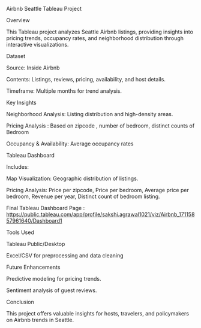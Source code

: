 Airbnb Seattle Tableau Project

Overview

This Tableau project analyzes Seattle Airbnb listings, providing insights into pricing trends, occupancy rates, and neighborhood distribution through interactive visualizations.

Dataset

Source: Inside Airbnb

Contents: Listings, reviews, pricing, availability, and host details.

Timeframe: Multiple months for trend analysis.

Key Insights

Neighborhood Analysis: Listing distribution and high-density areas.

Pricing Analysis : Based on zipcode , number of bedroom, distinct counts of Bedroom

Occupancy & Availability: Average occupancy rates 

Tableau Dashboard

Includes:

Map Visualization: Geographic distribution of listings.

Pricing Analysis:  Price per zipcode, Price per bedroom, Average price per bedroom, Revenue per year, Distinct count of bedroom listing.

Final Tableau Dashboard Page : ‬‬‭https://public.tableau.com/app/profile/sakshi.agrawal1021/viz/Airbnb_17115857961640/Dashboard1
‭

Tools Used

Tableau Public/Desktop

Excel/CSV for preprocessing and data cleaning


Future Enhancements

Predictive modeling for pricing trends.

Sentiment analysis of guest reviews.

Conclusion

This project offers valuable insights for hosts, travelers, and policymakers on Airbnb trends in Seattle.

